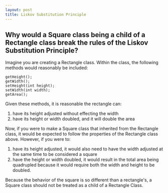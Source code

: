 ```yaml
---
layout: post
title: Liskov Substitution Principle
---
```


## Why would a Square class being a child of a Rectangle class break the rules of the Liskov Substitution Principle?
Imagine you are creating a Rectangle class. Within the class, the following methods would reasonably be included:
```
getHeight();
getWidth();
setHeight(int height);
setWidth(int width);
getArea();
```

Given these methods, it is reasonable the rectangle can:
1. have its height adjusted without effecting the width
1. have its height or width doubled, and it will double the area

Now, if you were to make a Square class that inherited from the Rectangle class, it would be expected to follow the properties of the Rectangle class above.
However, if you were to:
1. have its height adjusted, it would also need to have the width adjusted at the same time to be considered a square
1. have the height or width doubled, it would result in the total area being quadrupled because it would require both the width and height to be doubled.


Because the behavior of the square is so different than a rectangle's, a Square class should not be treated as a child of a Rectangle Class.
